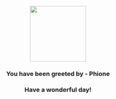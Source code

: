<p align="center">
    <img src="https://raw.githubusercontent.com/PokeAPI/sprites/master/sprites/pokemon/489.png" width="150" height="150">
</p>
<h3 align="center">You have been greeted by - <b>Phione</b></h3>
<h3 align="center">Have a wonderful day!</h3>

